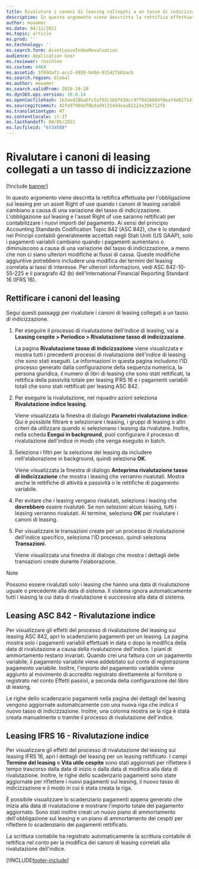 ```yaml
---
title: Rivalutare i canoni di leasing collegati a un tasso di indicizzazione
description: In questo argomento viene descritta la rettifica effettuata per l'obbligazione sul leasing per un asset Right of use quando i canoni di leasing variabili cambiano a causa di una variazione del tasso di indicizzazione.
author: moaamer
ms.date: 04/12/2021
ms.topic: article
ms.prod: ''
ms.technology: ''
ms.search.form: AssetLeaseIndexRevaluation
audience: Application User
ms.reviewer: roschlom
ms.custom: 4464
ms.assetid: 5f89daf1-acc2-4959-b48d-91542fb6bacb
ms.search.region: Global
ms.author: moaamer
ms.search.validFrom: 2020-10-28
ms.dyn365.ops.version: 10.0.14
ms.openlocfilehash: 1b3eed28ba6fc5af02c1bbf430cc9779426084f0eaf4e027141bbdd18a70dde4
ms.sourcegitcommit: 42fe9790ddf0bdad911544deaa82123a396712fb
ms.translationtype: HT
ms.contentlocale: it-IT
ms.lasthandoff: 08/05/2021
ms.locfileid: "6734588"
---
```

# <a name="revalue-lease-payments-that-are-linked-to-an-index-rate"></a>Rivalutare i canoni di leasing collegati a un tasso di indicizzazione

[!include [banner](../includes/banner.md)]

In questo argomento viene descritta la rettifica effettuata per l'obbligazione sul leasing per un asset Right of use quando i canoni di leasing variabili cambiano a causa di una variazione del tasso di indicizzazione. L'obbligazione sul leasing e l'asset Right of use saranno rettificati per contabilizzare i nuovi importi del pagamento. Ai sensi del principio Accounting Standards Codification Topic 842 (ASC 842), che è lo standard nei Principi contabili generalmente accettati negli Stati Uniti (US GAAP), solo i pagamenti variabili cambiano quando i pagamenti aumentano o diminuiscono a causa di una variazione del tasso di indicizzazione, a meno che non ci siano ulteriori modifiche ai flussi di cassa. Queste modifiche aggiuntive potrebbero includere una modifica dei termini del leasing correlata ai tassi di interesse. Per ulteriori informazioni, vedi ASC 842-10-55-225 e il paragrafo 42 (b) dell'International Financial Reporting Standard 16 (IFRS 16).

## <a name="adjust-lease-payments"></a>Rettificare i canoni del leasing

Segui questi passaggi per rivalutare i canoni di leasing collegati a un tasso di indicizzazione.

1. Per eseguire il processo di rivalutazione dell'indice di leasing, vai a **Leasing cespite \> Periodico \> Rivalutazione tasso di indicizzazione**.

    La pagina **Rivalutazione tasso di indicizzazione** viene visualizzata e mostra tutti i precedenti processi di rivalutazione dell'indice di leasing che sono stati eseguiti. Le informazioni in questa pagina includono l'ID processo generato dalla configurazione della sequenza numerica, la persona giuridica, il numero di libri di leasing che sono stati rettificati, la rettifica della passività totale per leasing IFRS 16 e i pagamenti variabili totali che sono stati rettificati per leasing ASC 842.

2. Per eseguire la rivalutazione, nel riquadro azioni seleziona **Rivalutazione indice leasing**.

    Viene visualizzata la finestra di dialogo **Parametri rivalutazione indice**. Qui è possibile filtrare e selezionare i leasing, i gruppi di leasing o altri criteri da utilizzare quando si selezionano i leasing da rivalutare. Inoltre, nella scheda **Esegui in background**, puoi configurare il processo di rivalutazione dell'indice in modo che venga eseguito in batch.

4. Seleziona i filtri per la selezione dei leasing da includere nell'elaborazione in background, quindi seleziona **OK**.

    Viene visualizzata la finestra di dialogo **Anteprima rivalutazione tasso di indicizzazione** che mostra i leasing che verranno rivalutati. Mostra anche le rettifiche di attività e passività o le rettifiche di pagamento variabile.
    
5. Per evitare che i leasing vengano rivalutati, seleziona i leasing che **dovrebbero** essere rivalutati. Se non selezioni alcun leasing, tutti i leasing verranno rivalutati. Al termine, seleziona **OK** per rivalutare i canoni di leasing.
6. Per visualizzare le transazioni create per un processo di rivalutazione dell'indice specifico, seleziona l'ID processo, quindi seleziona **Transazioni**.

    Viene visualizzata una finestra di dialogo che mostra i dettagli delle transazioni create durante l'elaborazione.

> [!NOTE]
> Possono essere rivalutati solo i leasing che hanno una data di rivalutazione uguale o precedente alla data di sistema. Il sistema ignora automaticamente tutti i leasing la cui data di rivalutazione è successiva alla data di sistema.

## <a name="asc-842-leases--index-revaluation"></a>Leasing ASC 842 - Rivalutazione indice

Per visualizzare gli effetti del processo di rivalutazione del leasing sui leasing ASC 842, apri lo scadenziario pagamenti per un leasing. La pagina mostra solo i pagamenti variabili effettuati in data o dopo la modifica della data di rivalutazione a causa della rivalutazione dell'indice. I piani di ammortamento restano invariati. Quando crei una fattura con un pagamento variabile, il pagamento variabile viene addebitato sul conto di registrazione pagamento variabile. Inoltre, l'importo del pagamento variabile viene aggiunto al movimento di accredito registrato direttamente al fornitore o registrato nel conto Effetti passivi, a seconda della configurazione del libro di leasing.

Le righe dello scadenzario pagamenti nella pagina dei dettagli del leasing vengono aggiornate automaticamente con una nuova riga che indica il nuovo tasso di indicizzazione. Inoltre, una colonna mostra se la riga è stata creata manualmente o tramite il processo di rivalutazione dell'indice.

## <a name="ifrs-16-leases--index-revaluation"></a>Leasing IFRS 16 - Rivalutazione indice

Per visualizzare gli effetti del processo di rivalutazione del leasing sui leasing IFRS 16, apri i dettagli del leasing per un leasing rettificato. I campi **Termine del leasing** e **Vita utile cespite** sono stati aggiornati per riflettere il tempo trascorso dalla data di inizio o dalla data di modifica alla data di rivalutazione. Inoltre, le righe dello scadenzario pagamenti sono state aggiornate per riflettere i nuovi pagamenti sul leasing, il nuovo tasso di indicizzazione e il modo in cui è stata creata la riga.

È possibile visualizzare lo scadenziario pagamenti appena generato che inizia alla data di rivalutazione e mostrare l'importo totale del pagamento aggiornato. Sono stati inoltre creati un nuovo piano di ammortamento dell'obbligazione sul leasing e un piano di ammortamento dei cespiti per riflettere lo scadenziario dei pagamenti rettificato.

La scrittura contabile ha registrato automaticamente la scrittura contabile di rettifica nel conto per la modifica dei canoni di leasing correlati alla rivalutazione dell'indice.


[!INCLUDE[footer-include](../../includes/footer-banner.md)]
